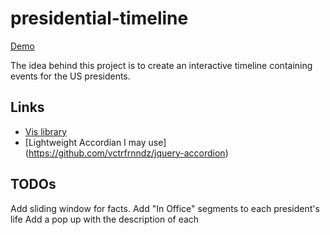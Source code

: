presidential-timeline
=====================

[Demo](http://bradleybossard.github.io/presidential-timeline/)

The idea behind this project is to create an interactive
timeline containing events for the US presidents.

Links
-----
* [Vis library](https://github.com/almende/vis/)
* [Lightweight Accordian I may use] (https://github.com/vctrfrnndz/jquery-accordion)

TODOs
-----
Add sliding window for facts.
Add "In Office" segments to each president's life
Add a pop up with the description of each
